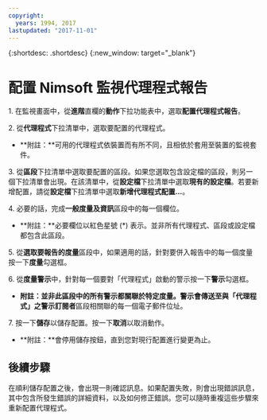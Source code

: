 ```yaml
---
copyright:
  years: 1994, 2017
lastupdated: "2017-11-01"
---
```


{:shortdesc: .shortdesc}
{:new_window: target="_blank"}

# 配置 Nimsoft 監視代理程式報告

1\. 在監視畫面中，從**進階**直欄的**動作**下拉功能表中，選取**配置代理程式報告**。

2\. 從**代理程式**下拉清單中，選取要配置的代理程式。
  * **附註：**可用的代理程式依裝置而有所不同，且相依於套用至裝置的監視套件。

3\. 從**區段**下拉清單中選取要配置的區段。如果您選取包含設定檔的區段，則另一個下拉清單會出現。在該清單中，從**設定檔**下拉清單中選取**現有的設定檔**。若要新增配置，請從**設定檔**下拉清單中選取**新增代理程式配置...**。

4\. 必要的話，完成**一般度量及資訊**區段中的每一個欄位。
  * **附註：**必要欄位以紅色星號 (*) 表示。並非所有代理程式、區段或設定檔都包含此區段。

5\. 從**選取要報告的度量**區段中，如果適用的話，針對要併入報告中的每一個度量按一下**度量**勾選框。

6\. 從**度量警示**中，針對每一個要對「代理程式」啟動的警示按一下**警示**勾選框。
  * **附註：**並非此區段中的所有警示都關聯於特定度量。警示會傳送至與「代理程式」之**警示訂閱者**區段相關聯的每一個電子郵件位址。

7\. 按一下**儲存**以儲存配置。按一下**取消**以取消動作。
  * **附註：**會停用儲存按鈕，直到您對現行配置進行變更為止。

## 後續步驟

在順利儲存配置之後，會出現一則確認訊息。如果配置失敗，則會出現錯誤訊息，其中包含所發生錯誤的詳細資料，以及如何修正錯誤。您可以隨時重複這些步驟來重新配置代理程式。 
